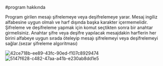 #program hakkında
 
Program girilen mesajı şifrelemeye veya 
deşifrelemeye yarar. 
Mesaj ingiliz alfabesine uygun olmalı ve harf 
dışında başka karakter içermemelidir.
Şifreleme ve deşifreleme yapmak için komut 
seçtikten sonra bir anahtar girmelisiniz. 
Anahtar şifre veya deşifre yapılacak mesajdakin
harflerin her birini alfabeye uygun sırada 
öteleyip mesajı şifrelemeyi veya deşifrelemeyi
sağlar.(sezar şifreleme algoritması)

![42ce718b-ee89-43fc-90ed-f107c8929474](https://github.com/semacakir08/sifreleme/assets/153114298/64f87e33-f71a-422c-9544-0043a05a1530)
![5147f628-c482-47aa-a41b-e230ab8dd1e5](https://github.com/semacakir08/sifreleme/assets/153114298/d38c2403-b78b-4a1d-9e68-bf33e5f5e648)
